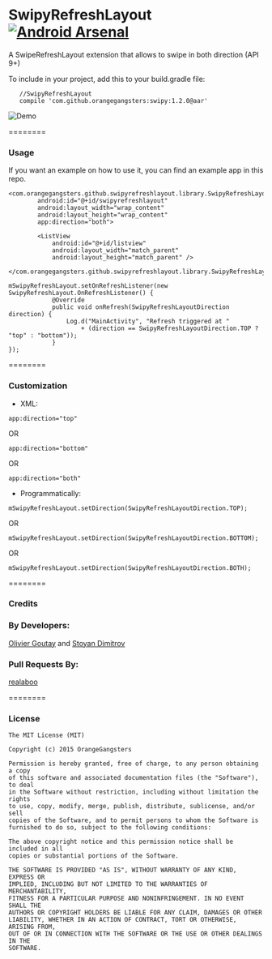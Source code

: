 SwipyRefreshLayout [![Android Arsenal](https://img.shields.io/badge/Android%20Arsenal-SwipyRefreshLayout-brightgreen.svg?style=flat)](https://android-arsenal.com/details/1/1423)
================

A SwipeRefreshLayout extension that allows to swipe in both direction (API 9+)

To include in your project, add this to your build.gradle file:
```
   //SwipyRefreshLayout
   compile 'com.github.orangegangsters:swipy:1.2.0@aar'
```

![Demo](app/src/main/res/raw/github_gif.gif)

========

### Usage

If you want an example on how to use it, you can find an example app in this repo.

```
<com.orangegangsters.github.swipyrefreshlayout.library.SwipyRefreshLayout
        android:id="@+id/swipyrefreshlayout"
        android:layout_width="wrap_content"
        android:layout_height="wrap_content"
        app:direction="both">

        <ListView
            android:id="@+id/listview"
            android:layout_width="match_parent"
            android:layout_height="match_parent" />

</com.orangegangsters.github.swipyrefreshlayout.library.SwipyRefreshLayout>
```

```
mSwipyRefreshLayout.setOnRefreshListener(new SwipyRefreshLayout.OnRefreshListener() {
            @Override
            public void onRefresh(SwipyRefreshLayoutDirection direction) {
                Log.d("MainActivity", "Refresh triggered at "
                    + (direction == SwipyRefreshLayoutDirection.TOP ? "top" : "bottom"));
            }
});
```

========

### Customization

* XML:
```
app:direction="top"
```
OR
```
app:direction="bottom"
```
OR
```
app:direction="both"
```

* Programmatically:
```
mSwipyRefreshLayout.setDirection(SwipyRefreshLayoutDirection.TOP);
```
OR
```
mSwipyRefreshLayout.setDirection(SwipyRefreshLayoutDirection.BOTTOM);
```
OR
```
mSwipyRefreshLayout.setDirection(SwipyRefreshLayoutDirection.BOTH);
```


========

### Credits

### By Developers:
[Olivier Goutay](https://github.com/olivierg13) and [Stoyan Dimitrov](https://github.com/StoyanD)

### Pull Requests By:
[realaboo](https://github.com/realaboo)

========

### License

```
The MIT License (MIT)

Copyright (c) 2015 OrangeGangsters

Permission is hereby granted, free of charge, to any person obtaining a copy
of this software and associated documentation files (the "Software"), to deal
in the Software without restriction, including without limitation the rights
to use, copy, modify, merge, publish, distribute, sublicense, and/or sell
copies of the Software, and to permit persons to whom the Software is
furnished to do so, subject to the following conditions:

The above copyright notice and this permission notice shall be included in all
copies or substantial portions of the Software.

THE SOFTWARE IS PROVIDED "AS IS", WITHOUT WARRANTY OF ANY KIND, EXPRESS OR
IMPLIED, INCLUDING BUT NOT LIMITED TO THE WARRANTIES OF MERCHANTABILITY,
FITNESS FOR A PARTICULAR PURPOSE AND NONINFRINGEMENT. IN NO EVENT SHALL THE
AUTHORS OR COPYRIGHT HOLDERS BE LIABLE FOR ANY CLAIM, DAMAGES OR OTHER
LIABILITY, WHETHER IN AN ACTION OF CONTRACT, TORT OR OTHERWISE, ARISING FROM,
OUT OF OR IN CONNECTION WITH THE SOFTWARE OR THE USE OR OTHER DEALINGS IN THE
SOFTWARE.
```
